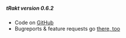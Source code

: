 ##### tRakt version 0.6.2

* Code on [GitHub](https://github.com/jemus42/tRakt-shiny)  
* Bugreports & feature requests go [there, too](https://github.com/jemus42/tRakt-shiny/issues)  


